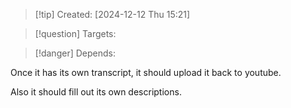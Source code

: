 
>[!tip] Created: [2024-12-12 Thu 15:21]

>[!question] Targets: 

>[!danger] Depends: 

Once it has its own transcript, it should upload it back to youtube.

Also it should fill out its own descriptions.